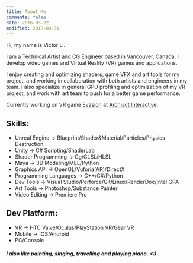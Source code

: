 ```yaml
---
title: About Me
comments: false
date: 2016-03-22
modified: 2018-03-31
---
```

Hi, my name is Victor Li.

I am a Technical Artist and CG Engineer based in Vancouver, Canada. I develop video games and Virtual Reality (VR) games and applications.

I enjoy creating and optimizing shaders, game VFX and art tools for my project, and working in collaboration with both artists and engineers in my team. I also specialize in general GPU profiling and optimization of my VR project, and work with art team to push for a better game performance.
<!-- I also keep the art pipeline clean and efficient in order to maximize performance. -->
<!-- I'm a Technical Artist and Computer Graphics Engineer based in Vancouver with a [Master's degree in Digital Media](http://thecdm.ca/) and a background of computer science. I enjoy interpreting graphics through code and using mathematics and programming as tools to discover how things work and solve problems. -->

<!-- [comment]: I have been always fascinated by the rationality in mathematics and programming, and I enjoy using them as tools to discover how things work and solve problems. I also appreciate the craftmanship and creativity in arts and design, and and I am willing to interpret visual through programming and to bridge the gap between art and technology. -->

Currently working on VR game <a href="https://evasionvrgame.com/" target="_blank">Evasion</a> at <a href="http://archiactinteractive.com" target="_blank">Archiact Interactive</a>.

## Skills:

* Unreal Engine -> Blueprint/Shader&Material/Particles/Physics Destruction
* Unity -> C# Scripting/ShaderLab
* Shader Programming -> Cg/GLSL/HLSL
* Maya -> 3D Modeling/MEL/Python
* Graphics API -> OpenGL/Vuforia(AR)/DirectX
* Programming Languages -> C++/C#/Python
* Dev Tools -> Visual Studio/Perforce/Git/Linux/RenderDoc/Intel GPA
* Art Tools -> Photoshop/Substance Painter
* Video Editing -> Premiere Pro

## Dev Platform:

* VR -> HTC Valve/Oculus/PlayStation VR/Gear VR
* Mobile -> IOS/Android
* PC/Console



##### I also like painting, singing, travelling and playing piano. <3
